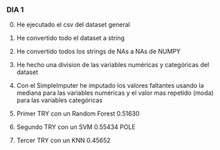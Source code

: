 ### DIA 1

0. He ejecutado el csv del dataset general
1. He convertido todo el dataset a string
2. He convertido todos los strings de NAs a NAs de NUMPY
3. He hecho una division de las variables numéricas y categóricas del dataset
4. Con el SimpleImputer he imputado los valores faltantes usando la mediana para las variables numéricas y el valor mas repetido (moda) para las variables categóricas

1. Primer TRY con un Random Forest 0.51630
2. Segundo TRY con un SVM 0.55434 POLE
3. Tercer TRY con un KNN 0.45652
